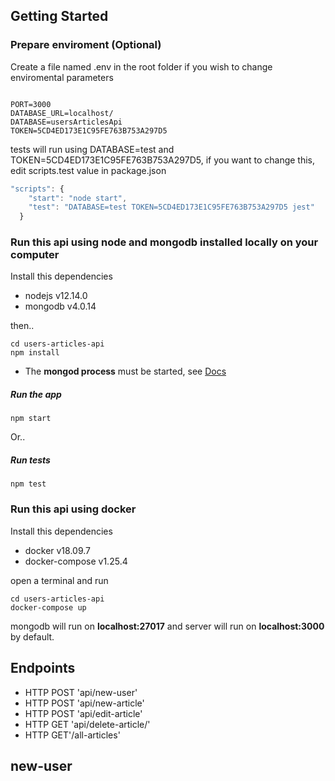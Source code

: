 ## Getting Started

### Prepare enviroment (Optional)

Create a file named .env in the root folder if you wish to change enviromental parameters 

```

PORT=3000
DATABASE_URL=localhost/
DATABASE=usersArticlesApi
TOKEN=5CD4ED173E1C95FE763B753A297D5

```

tests will run using DATABASE=test and TOKEN=5CD4ED173E1C95FE763B753A297D5, if you want to change this, edit scripts.test value in package.json

```javascript
"scripts": {
    "start": "node start",
    "test": "DATABASE=test TOKEN=5CD4ED173E1C95FE763B753A297D5 jest"
  }
```

### Run this api using node and mongodb installed locally on your computer

Install this dependencies

* nodejs v12.14.0
* mongodb v4.0.14

then..

```
cd users-articles-api
npm install

```

* The **mongod process** must be started, see [Docs](https://docs.mongodb.com/manual/tutorial/manage-mongodb-processes/)

##### Run the app

```
npm start

```

Or..

##### Run tests

```
npm test

```

### Run this api using docker

Install this dependencies

* docker v18.09.7
* docker-compose v1.25.4

open a terminal and run 

```
cd users-articles-api
docker-compose up

```

mongodb will run on **localhost:27017** and server will run on **localhost:3000** by default.


## Endpoints

* HTTP POST 'api/new-user'
* HTTP POST 'api/new-article'
* HTTP POST 'api/edit-article'
* HTTP GET 'api/delete-article/'
* HTTP GET'/all-articles'

## new-user

